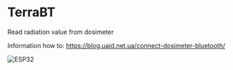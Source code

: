 # TerraBT
Read radiation value from dosimeter

Information how to: https://blog.uaid.net.ua/connect-dosimeter-bluetooth/

![ESP32](https://blog.uaid.net.ua/wp-content/uploads/2019/07/ESP32_terra_WS.jpg)
